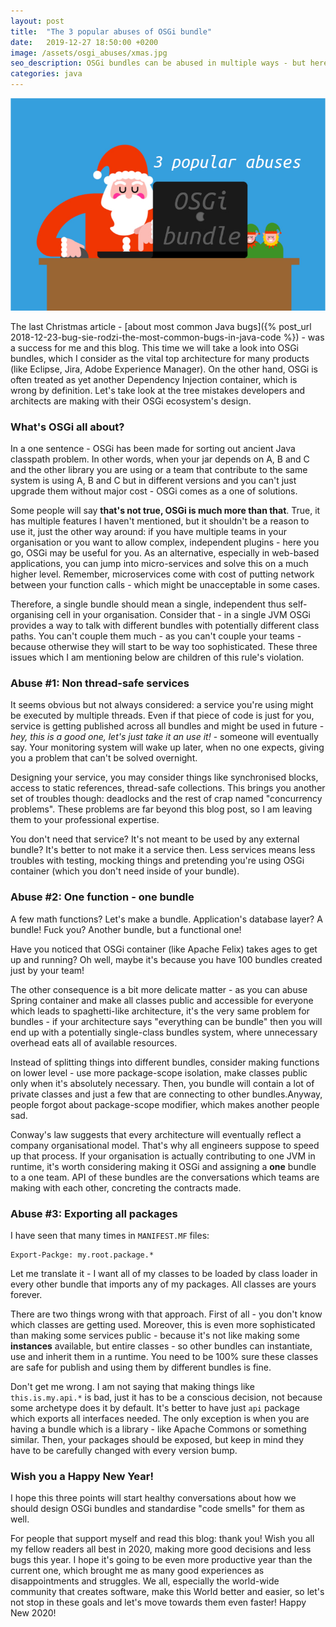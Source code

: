 ```yaml
---
layout: post
title:  "The 3 popular abuses of OSGi bundle"
date:   2019-12-27 18:50:00 +0200
image: /assets/osgi_abuses/xmas.jpg
seo_description: OSGi bundles can be abused in multiple ways - but here's the top 3.
categories: java
---
```


![Santa writing another OSGi bugs](/assets/osgi_abuses/xmas.jpg)

The last Christmas article - [about most common Java bugs]({% post_url 2018-12-23-bug-sie-rodzi-the-most-common-bugs-in-java-code %}) - was a success for me and this blog. This time we will take a look into OSGi bundles, which I consider as the vital top architecture for many products (like Eclipse, Jira, Adobe Experience Manager). On the other hand, OSGi is often treated as yet another Dependency Injection container, which is wrong by definition. Let's take look at the tree mistakes developers and architects are making with their OSGi ecosystem's design.

<!-- more -->

### What's OSGi all about?

In a one sentence - OSGi has been made for sorting out ancient Java classpath problem. In other words, when your jar depends on A, B and C and the other library you are using or a team that contribute to the same system is using A, B and C but in different versions and you can't just upgrade them without major cost - OSGi comes as a one of solutions.

Some people will say **that's not true, OSGi is much more than that**. True, it has multiple features I haven't mentioned, but it shouldn't be a reason to use it, just the other way around: if you have multiple teams in your organisation or you want to allow complex, independent plugins - here you go, OSGi may be useful for you. As an alternative, especially in web-based applications, you can jump into micro-services and solve this on a much higher level. Remember, microservices come with cost of putting network between your function calls - which might be unacceptable in some cases.

Therefore, a single bundle should mean a single, independent thus self-organising cell in your organisation. Consider that - in a single JVM OSGi provides a way to talk with different bundles with potentially different class paths. You can't couple them much - as you can't couple your teams - because otherwise they will start to be way too sophisticated. These three issues which I am mentioning below are children of this rule's violation.

### Abuse #1: Non thread-safe services

It seems obvious but not always considered: a service you're using might be executed by multiple threads. Even if that piece of code is just for you, service is getting published across all bundles and might be used in future - *hey, this is a good one, let's just take it an use it!* - someone will eventually say. Your monitoring system will wake up later, when no one expects, giving you a problem that can't be solved overnight.

Designing your service, you may consider things like synchronised blocks, access to static references, thread-safe collections. This brings you another set of troubles though: deadlocks and the rest of crap named "concurrency problems". These problems are far beyond this blog post, so I am leaving them to your professional expertise.

You don't need that service? It's not meant to be used by any external bundle? It's better to not make it a service then. Less services means less troubles with testing, mocking things and pretending you're using OSGi container (which you don't need inside of your bundle).

### Abuse #2: One function - one bundle

A few math functions? Let's make a bundle. Application's database layer? A bundle! Fuck you? Another bundle, but a functional one!

Have you noticed that OSGi container (like Apache Felix) takes ages to get up and running? Oh well, maybe it's because you have 100 bundles created just by your team!

The other consequence is a bit more delicate matter - as you can abuse Spring container and make all classes public and accessible for everyone which leads to spaghetti-like architecture, it's the very same problem for bundles - if your architecture says "everything can be bundle" then you will end up with a potentially single-class bundles system, where unnecessary overhead eats all of available resources. 

Instead of splitting things into different bundles, consider making functions on lower level - use more package-scope isolation, make classes public only when it's absolutely necessary. Then, you bundle will contain a lot of private classes and just a few that are connecting to other bundles.Anyway, people forgot about package-scope modifier, which makes another people sad.

Conway's law suggests that every architecture will eventually reflect a company organisational model. That's why all engineers suppose to speed up that process. If your organisation is actually contributing to one JVM in runtime, it's worth considering making it OSGi and assigning a **one** bundle to a one team. API of these bundles are the conversations which teams are making with each other, concreting the contracts made.

### Abuse #3: Exporting all packages

I have seen that many times in `MANIFEST.MF` files:

```
Export-Packge: my.root.package.*
```

Let me translate it - I want all of my classes to be loaded by class loader in every other bundle that imports any of my packages. All classes are yours forever.

There are two things wrong with that approach. First of all - you don't know which classes are getting used. Moreover, this is even more sophisticated than making some services public - because it's not like making some **instances** available, but entire classes - so other bundles can instantiate, use and inherit them in a runtime. You need to be 100% sure these classes are safe for publish and using them by different bundles is fine.

Don't get me wrong. I am not saying that making things like `this.is.my.api.*` is bad, just it has to be a conscious decision, not because some archetype does it by default. It's better to have just `api` package which exports all interfaces needed. The only exception is when you are having a bundle which is a library - like Apache Commons or something similar. Then, your packages should be exposed, but keep in mind they have to be carefully changed with every version bump.

### Wish you a Happy New Year!

I hope this three points will start healthy conversations about how we should design OSGi bundles and standardise "code smells" for them as well.

For people that support myself and read this blog: thank you! Wish you all my fellow readers all best in 2020, making more good decisions and less bugs this year. I hope it's going to be even more productive year than the current one, which brought me as many good experiences as disappointments and struggles. We all, especially the world-wide community that creates software, make this World better and easier, so let's not stop in these goals and let's move towards them even faster! Happy New 2020!
